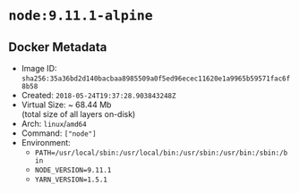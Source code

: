 # `node:9.11.1-alpine`

## Docker Metadata

- Image ID: `sha256:35a36bd2d140bacbaa8985509a0f5ed96ecec11620e1a9965b59571fac6f8b58`
- Created: `2018-05-24T19:37:28.903843248Z`
- Virtual Size: ~ 68.44 Mb  
  (total size of all layers on-disk)
- Arch: `linux`/`amd64`
- Command: `["node"]`
- Environment:
  - `PATH=/usr/local/sbin:/usr/local/bin:/usr/sbin:/usr/bin:/sbin:/bin`
  - `NODE_VERSION=9.11.1`
  - `YARN_VERSION=1.5.1`
